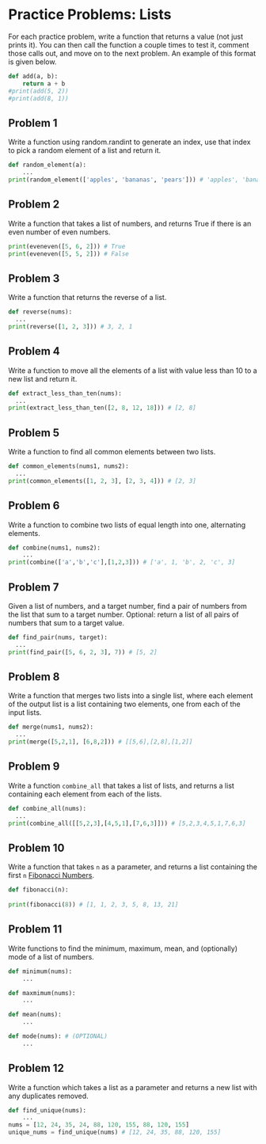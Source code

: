 
# Practice Problems: Lists



For each practice problem, write a function that returns a value (not just prints it). You can then call the function a couple times to test it, comment those calls out, and move on to the next problem. An example of this format is given below.

```python
def add(a, b):
    return a + b
#print(add(5, 2))
#print(add(8, 1))
```



## Problem 1

Write a function using random.randint to generate an index, use that index to pick a random element of a list and return it.

```python
def random_element(a):
    ...
print(random_element(['apples', 'bananas', 'pears'])) # 'apples', 'bananas' or 'pears'
```

## Problem 2

Write a function that takes a list of numbers, and returns True if there is an even number of even numbers.

```python
print(eveneven([5, 6, 2])) # True
print(eveneven([5, 5, 2])) # False
```


## Problem 3

Write a function that returns the reverse of a list.

```python
def reverse(nums):
  ...
print(reverse([1, 2, 3])) # 3, 2, 1
```

## Problem 4

Write a function to move all the elements of a list with value less than 10 to a new list and return it.

```python
def extract_less_than_ten(nums):
  ...
print(extract_less_than_ten([2, 8, 12, 18])) # [2, 8]
```

## Problem 5
Write a function to find all common elements between two lists.

```python
def common_elements(nums1, nums2):
  ...
print(common_elements([1, 2, 3], [2, 3, 4])) # [2, 3]
```


## Problem 6
Write a function to combine two lists of equal length into one, alternating elements.

```python
def combine(nums1, nums2):
    ...
print(combine(['a','b','c'],[1,2,3])) # ['a', 1, 'b', 2, 'c', 3]
```


## Problem 7

Given a list of numbers, and a target number, find a pair of numbers from the list that sum to a target number. Optional: return a list of all pairs of numbers that sum to a target value.

```python
def find_pair(nums, target):
  ...
print(find_pair([5, 6, 2, 3], 7)) # [5, 2]
```


## Problem 8

Write a function that merges two lists into a single list, where each element of the output list is a list containing two elements, one from each of the input lists.

```python
def merge(nums1, nums2):
  ...
print(merge([5,2,1], [6,8,2])) # [[5,6],[2,8],[1,2]]
```


## Problem 9

Write a function `combine_all` that takes a list of lists, and returns a list containing each element from each of the lists.

```python
def combine_all(nums):
  ...
print(combine_all([[5,2,3],[4,5,1],[7,6,3]])) # [5,2,3,4,5,1,7,6,3]
```

## Problem 10

Write a function that takes `n` as a parameter, and returns a list containing the first `n` [Fibonacci Numbers](https://en.wikipedia.org/wiki/Fibonacci_number).

```python
def fibonacci(n):
  
print(fibonacci(8)) # [1, 1, 2, 3, 5, 8, 13, 21]
```

## Problem 11

Write functions to find the minimum, maximum, mean, and (optionally) mode of a list of numbers.

```python
def minimum(nums):
    ...

def maxmimum(nums):
    ...

def mean(nums):
    ...

def mode(nums): # (OPTIONAL)
    ...
```


## Problem 12

Write a function which takes a list as a parameter and returns a new list with any duplicates removed.

```python
def find_unique(nums):
    ...
nums = [12, 24, 35, 24, 88, 120, 155, 88, 120, 155]
unique_nums = find_unique(nums) # [12, 24, 35, 88, 120, 155]
```